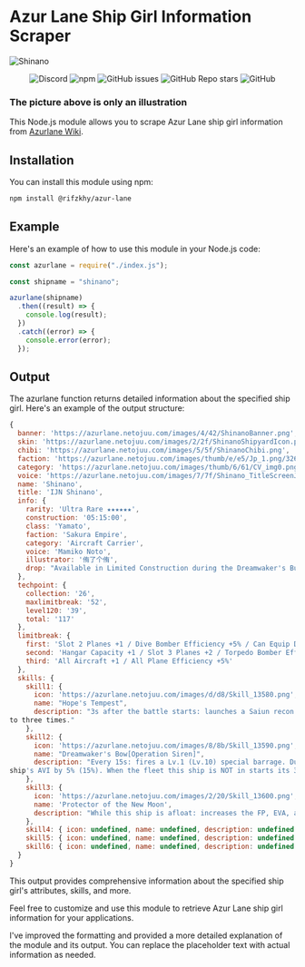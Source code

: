 # Azur Lane Ship Girl Information Scraper

![Shinano](https://i.imgur.com/PgPhVEc.png)

<div align="center">
<img alt="Discord" src="https://img.shields.io/discord/1047444508176023572?style=for-the-badge&color=%23e3e3e3&logo=discord&&logoColor=%23e3e3e3">
  <img alt="npm" src="https://img.shields.io/npm/dt/%40rifzkhy%2Fazur-lane?style=for-the-badge&color=%23e3e3e3">
<img alt="GitHub issues" src="https://img.shields.io/github/issues/rifzkhy/azur-lane?style=for-the-badge&color=%23e3e3e3">
<img alt="GitHub Repo stars" src="https://img.shields.io/github/stars/rifzkhy/azur-lane?style=for-the-badge&color=%23e3e3e3">
  <img alt="GitHub" src="https://img.shields.io/github/license/rifzkhy/azur-lane?style=for-the-badge&color=%23e3e3e3">
</div>

### The picture above is only an illustration 

This Node.js module allows you to scrape Azur Lane ship girl information from [Azurlane Wiki](https://azurlane.koumakan.jp/).

## Installation

You can install this module using npm:

```bash
npm install @rifzkhy/azur-lane
```

## Example
Here's an example of how to use this module in your Node.js code:
```javascript
const azurlane = require("./index.js");

const shipname = "shinano";

azurlane(shipname)
  .then((result) => {
    console.log(result);
  })
  .catch((error) => {
    console.error(error);
  });
```

## Output
The azurlane function returns detailed information about the specified ship girl. Here's an example of the output structure:
```javascript
{
  banner: 'https://azurlane.netojuu.com/images/4/42/ShinanoBanner.png',
  skin: 'https://azurlane.netojuu.com/images/2/2f/ShinanoShipyardIcon.png',
  chibi: 'https://azurlane.netojuu.com/images/5/5f/ShinanoChibi.png',
  faction: 'https://azurlane.netojuu.com/images/thumb/e/e5/Jp_1.png/326px-Jp_1.png',
  category: 'https://azurlane.netojuu.com/images/thumb/6/61/CV_img0.png/49px-CV_img0.png',
  voice: 'https://azurlane.netojuu.com/images/7/7f/Shinano_TitleScreenJP.ogg',
  name: 'Shinano',
  title: 'IJN Shinano',
  info: {
    rarity: 'Ultra Rare ★★★★★★',
    construction: '05:15:00',
    class: 'Yamato',
    faction: 'Sakura Empire',
    category: 'Aircraft Carrier',
    voice: 'Mamiko Noto',
    illustrator: '侑了个侑',
    drop: "Available in Limited Construction during the Dreamwaker's Butterfly event"
  },
  techpoint: {
    collection: '26',
    maxlimitbreak: '52',
    level120: '39',
    total: '117'
  },
  limitbreak: {
    first: 'Slot 2 Planes +1 / Dive Bomber Efficiency +5% / Can Equip Dive Bombers/Torpedo Bombers in the Fighters slot',
    second: 'Hangar Capacity +1 / Slot 3 Planes +2 / Torpedo Bomber Efficiency +10%',
    third: 'All Aircraft +1 / All Plane Efficiency +5%'
  },
  skills: {
    skill1: {
      icon: 'https://azurlane.netojuu.com/images/d/d8/Skill_13580.png',
      name: "Hope's Tempest",
      description: "3s after the battle starts: launches a Saiun recon flight. When this ship launches an Airstrike: launches an additional Lv.1 (Lv.10) Shiden Kai 2, Ryuusei, Shinano launches all three airstrikes Saiun airstrike. Saiuns do not attack, but decrease the FP, TRP, AVIIngame doesn't mention this, and AA of one random enemy (humanoids prioritized) by 3% and increase the damage they take by 3% until the battle ends. This debuff can stack up 
to three times."
    },
    skill2: {
      icon: 'https://azurlane.netojuu.com/images/8/8b/Skill_13590.png',
      name: "Dreamwaker's Bow[Operation Siren]",
      description: "Every 15s: fires a Lv.1 (Lv.10) special barrage. During the 1st and 2nd battles this ship fights in during a sortie: increases this 
ship's AVI by 5% (15%). When the fleet this ship is NOT in starts its 3rd, 4th, or 5th battles of a sortie, launches a Lv.1 (Lv.10) airstrike (DMG is based on the skill's level) 15s after the battle starts. [Operation Siren] Every 15s: fires a Lv.1 (Lv.10) special barrage. During the 1st and 2nd battles this ship fights in during a sortie: increases this ship's AVI by 5% (15%). When a fleet this ship is NOT in starts its 3rd or 4th battles of a sortie: fires a Lv.1 (Lv.10) barrage (DMG is based on the skill's level) 15s after the battle starts. [This skill's sortie battle counter resets when moving to a new area or changing your formation within Operation Siren.]"
    },
    skill3: {
      icon: 'https://azurlane.netojuu.com/images/2/20/Skill_13600.png',
      name: 'Protector of the New Moon',
      description: "While this ship is afloat: increases the FP, EVA, and ASW of your DDs by 5% (15%). If the fleet this ship is in contains 3 (or more) Sakura Empire ships: decreases this ship's DMG taken from Main Guns and Aircraft by 10% (20%) and increases AVI and Accuracy by 5% (15%) for all your Sakura Empire CVs and CVLsIn-game only mentions CVs, but IJN CVLs are also affected by this buff."
    },
    skill4: { icon: undefined, name: undefined, description: undefined },
    skill5: { icon: undefined, name: undefined, description: undefined },
    skill6: { icon: undefined, name: undefined, description: undefined }
  }
}
```
This output provides comprehensive information about the specified ship girl's attributes, skills, and more.

Feel free to customize and use this module to retrieve Azur Lane ship girl information for your applications.

I've improved the formatting and provided a more detailed explanation of the module and its output. You can replace the placeholder text with actual information as needed.